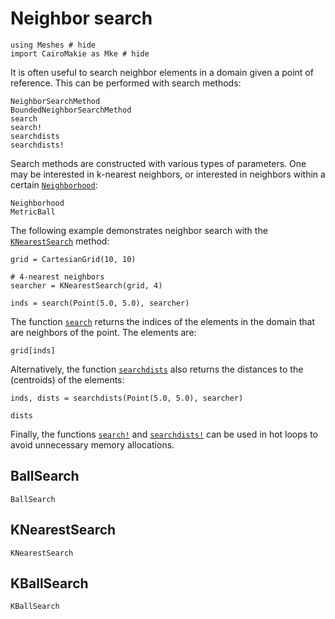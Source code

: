 # Neighbor search

```@example neighbors
using Meshes # hide
import CairoMakie as Mke # hide
```

It is often useful to search neighbor elements in a domain given a
point of reference. This can be performed with search methods:

```@docs
NeighborSearchMethod
BoundedNeighborSearchMethod
search
search!
searchdists
searchdists!
```

Search methods are constructed with various types of parameters.
One may be interested in k-nearest neighbors, or interested in
neighbors within a certain [`Neighborhood`](@ref):

```@docs
Neighborhood
MetricBall
```

The following example demonstrates neighbor search with the
[`KNearestSearch`](@ref) method:

```@example neighbors
grid = CartesianGrid(10, 10)

# 4-nearest neighbors
searcher = KNearestSearch(grid, 4)

inds = search(Point(5.0, 5.0), searcher)
```

The function [`search`](@ref) returns the indices of the elements
in the domain that are neighbors of the point. The elements are:

```@example neighbors
grid[inds]
```

Alternatively, the function [`searchdists`](@ref) also returns
the distances to the (centroids) of the elements:

```@example neighbors
inds, dists = searchdists(Point(5.0, 5.0), searcher)

dists
```

Finally, the functions [`search!`](@ref) and [`searchdists!`](@ref)
can be used in hot loops to avoid unnecessary memory allocations.

## BallSearch

```@docs
BallSearch
```

## KNearestSearch

```@docs
KNearestSearch
```

## KBallSearch

```@docs
KBallSearch
```
